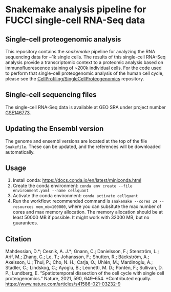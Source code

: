 # Snakemake analysis pipeline for FUCCI single-cell RNA-Seq data

## Single-cell proteogenomic analysis

This repository contains the _snakemake_ pipeline for analyzing the RNA sequencing data for ~1k single cells. The results of this single-cell RNA-Seq analysis provide a transcriptomic context to a proteomic analysis based on immunofluorescence staining of ~200k individual cells. For the code used to perform that single-cell proteogenomic analysis of the human cell cycle, please see the [CellProfiling/SingleCellProteogenomics](https://github.com/CellProfiling/SingleCellProteogenomics) repository.

## Single-cell sequencing files

The single-cell RNA-Seq data is available at GEO SRA under project number [GSE146773](https://www.ncbi.nlm.nih.gov/geo/query/acc.cgi?acc=GSE146773). 

## Updating the Ensembl version

The genome and ensembl versions are located at the top of the file `Snakefile`.
These can be updated, and the references will be downloaded automatically.

## Usage

1) Install conda: https://docs.conda.io/en/latest/miniconda.html
2) Create the conda environment: `conda env create --file environment.yaml --name cellquant`
3) Activate the conda environment: `conda activate cellquant`
4) Run the workflow: recommended command is `snakemake --cores 24 --resources mem_mb=100000`, where you can subsitute the max number of cores and max memory allocation. The memory allocation should be at least 50000 MB if possible. It might work with 32000 MB, but no guarantees.

## Citation

Mahdessian, D.\*; Cesnik, A. J.\*; Gnann, C.; Danielsson, F.; Stenström, L.; Arif, M.; Zhang, C.; Le, T.; Johansson, F.; Shutten, R.; Bäckström, A.; Axelsson, U.; Thul, P.; Cho, N. H.; Carja, O.; Uhlén, M.; Mardinoglu, A.; Stadler, C.; Lindskog, C.; Ayoglu, B.; Leonetti, M. D.; Pontén, F.; Sullivan, D. P.; Lundberg, E. “Spatiotemporal dissection of the cell cycle with single cell proteogenomics.” Nature, 2021, 590, 649–654. \*Contributed equally. https://www.nature.com/articles/s41586-021-03232-9

